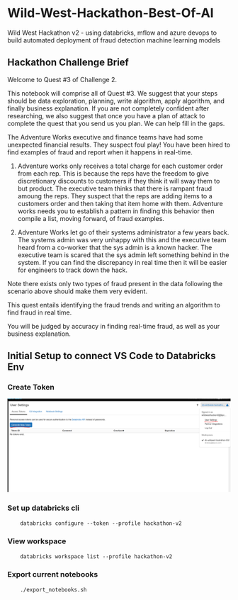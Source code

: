 # Wild-West-Hackathon-Best-Of-AI
Wild West Hackathon v2 - using databricks, mflow and azure devops to build automated deployment of fraud detection machine learning models

## Hackathon Challenge Brief

Welcome to Quest #3 of Challenge 2.

This notebook will comprise all of Quest #3. We suggest that your steps should be data exploration, planning, write algorithm, apply algorithm, and finally business explanation. If you are not completely confident after researching, we also suggest that once you have a plan of attack to complete the quest that you send us you plan. We can help fill in the gaps.

The Adventure Works executive and finance teams have had some unexpected financial results. They suspect foul play! You have been hired to find examples of fraud and report when it happens in real-time.

1) Adventure works only receives a total charge for each customer order from each rep. This is because the reps have the freedom to give discretionary discounts to customers if they think it will sway them to but product. The executive team thinks that there is rampant fraud amoung the reps. They suspect that the reps are adding items to a customers order and then taking that item home with them. Adventure works needs you to establish a pattern in finding this behavior then compile a list, moving forward, of fraud examples.

2) Adventure Works let go of their systems administrator a few years back. The systems admin was very unhappy with this and the executive team heard from a co-worker that the sys admin is a known hacker. The executive team is scared that the sys admin left something behind in the system. If you can find the discrepancy in real time then it will be easier for engineers to track down the hack.

Note there exists only two types of fraud present in the data following the scenario above should make them very evident.

This quest entails identifying the fraud trends and writing an algorithm to find fraud in real time.

You will be judged by accuracy in finding real-time fraud, as well as your business explanation.


## Initial Setup to connect VS Code to Databricks Env


### Create Token
![Create token](./images/create-token.PNG)

### Set up databricks cli
```
    databricks configure --token --profile hackathon-v2
```

### View workspace
```
    databricks workspace list --profile hackathon-v2
```

### Export current notebooks
```
    ./export_notebooks.sh
```

